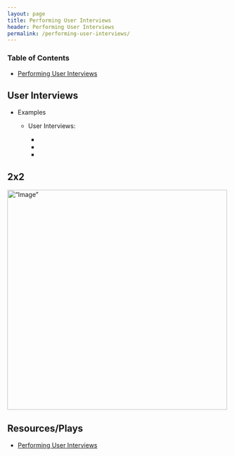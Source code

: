 ```yaml
---
layout: page
title: Performing User Interviews
header: Performing User Interviews
permalink: /performing-user-interviews/
---
```

<div class="row">
 <div class="col-md-3">
    <div class="toc">
    <h3>Table of Contents</h3>
    <ul>
    <li><a href=“#performinguserinterviews”>Performing User Interviews</a></li>
    </ul>
    </div> 
  </div>
  
<div class="col-md-6">
<h2 class="performinguserinterviews" id="performinguserinterviews">User Interviews</h2>
<ul>
    <li>Examples</li>
    <ul>
    <li>User Interviews:</li>
      <ul>
      <li></li>
      <li></li>
      <li></li>
      </ul>
    </ul>
</ul>
      
  <h2 class="twobytwo" id="twobytwo">2x2</h2>
  <img src="../images/StrategicObjectives2x2.png" alt=“Image” width="500"/>

</div>

<div class="col-md-3">
<div class="sideLinks">
    <h2>Resources/Plays</h2>
    <ul>
    <li><a href="{{ site.baseurl }}/performing-user-interviews">Performing User Interviews</a></li>
    </ul>
    </div>
</div>
 
</div>
